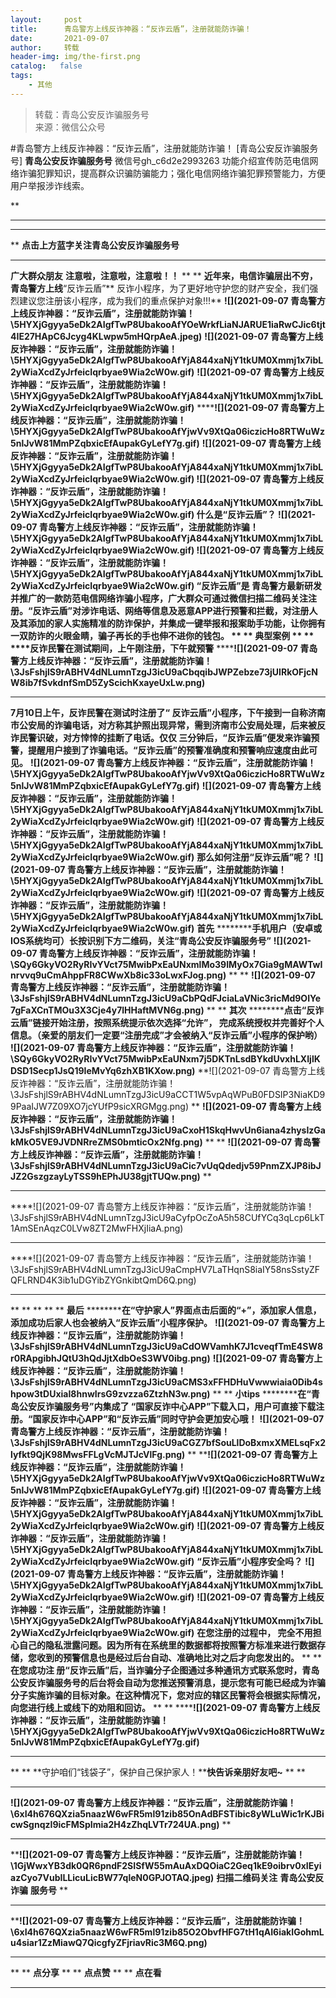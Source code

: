 ```yaml
---
layout:     post
title:      青岛警方上线反诈神器：“反诈云盾”，注册就能防诈骗！
date:       2021-09-07
author:     转载
header-img: img/the-first.png
catalog:   false
tags:
    - 其他
---
```


<blockquote><p>转载：青岛公安反诈骗服务号<br>
来源：微信公众号</p></blockquote>

#青岛警方上线反诈神器：“反诈云盾”，注册就能防诈骗！
[青岛公安反诈骗服务号]
**青岛公安反诈骗服务号**
微信号gh_c6d2e2993263
功能介绍宣传防范电信网络诈骗犯罪知识，提高群众识骗防骗能力；强化电信网络诈骗犯罪预警能力，方便用户举报涉诈线索。

**
****
****
**
****点击上方蓝字关注青岛公安反诈骗服务号****
****
**广大群众朋友**
**注意啦，注意啦，注意啦！！**
**
**
**近年来，电信诈骗层出不穷，青岛警方上线**“反诈云盾”**
反诈小程序，为了更好地守护您的财产安全，我们强烈建议您注册该小程序，成为我们的重点保护对象!!!**
**![](2021-09-07
青岛警方上线反诈神器：“反诈云盾”，注册就能防诈骗！\\5HYXjGgyya5eDk2AIgfTwP8UbakooAfYOeWrkfLiaNJARUE1iaRwCJic6tjt4IE27HApC6Jcyg4KLwpw5mHQrpAeA.jpeg)**
**![](2021-09-07
青岛警方上线反诈神器：“反诈云盾”，注册就能防诈骗！\\5HYXjGgyya5eDk2AIgfTwP8UbakooAfYjA844xaNjY1tkUM0Xmmj1x7ibL2yWiaXcdZyJrfeicIqrbyae9Wia2cW0w.gif)**
**![](2021-09-07
青岛警方上线反诈神器：“反诈云盾”，注册就能防诈骗！\\5HYXjGgyya5eDk2AIgfTwP8UbakooAfYjA844xaNjY1tkUM0Xmmj1x7ibL2yWiaXcdZyJrfeicIqrbyae9Wia2cW0w.gif)**
******![](2021-09-07
青岛警方上线反诈神器：“反诈云盾”，注册就能防诈骗！\\5HYXjGgyya5eDk2AIgfTwP8UbakooAfYjwVv9XtQa06iczicHo8RTWuWz5nlJvW81MmPZqbxicEfAupakGyLefY7g.gif)**
******![](2021-09-07
青岛警方上线反诈神器：“反诈云盾”，注册就能防诈骗！\\5HYXjGgyya5eDk2AIgfTwP8UbakooAfYjA844xaNjY1tkUM0Xmmj1x7ibL2yWiaXcdZyJrfeicIqrbyae9Wia2cW0w.gif)**
**![](2021-09-07
青岛警方上线反诈神器：“反诈云盾”，注册就能防诈骗！\\5HYXjGgyya5eDk2AIgfTwP8UbakooAfYjA844xaNjY1tkUM0Xmmj1x7ibL2yWiaXcdZyJrfeicIqrbyae9Wia2cW0w.gif)**
**什么是“反诈云盾”？**
**![](2021-09-07
青岛警方上线反诈神器：“反诈云盾”，注册就能防诈骗！\\5HYXjGgyya5eDk2AIgfTwP8UbakooAfYjA844xaNjY1tkUM0Xmmj1x7ibL2yWiaXcdZyJrfeicIqrbyae9Wia2cW0w.gif)**
**![](2021-09-07
青岛警方上线反诈神器：“反诈云盾”，注册就能防诈骗！\\5HYXjGgyya5eDk2AIgfTwP8UbakooAfYjA844xaNjY1tkUM0Xmmj1x7ibL2yWiaXcdZyJrfeicIqrbyae9Wia2cW0w.gif)**
**“反诈云盾”是
青岛警方最新研发并推广的一款防范电信网络诈骗小程序，广大群众可通过微信扫描二维码关注注册。“反诈云盾”对涉诈电话、网络等信息及恶意APP进行预警和拦截，对注册人及其添加的家人实施精准的防诈保护，并集成一键举报和报案助手功能，让你拥有一双防诈的火眼金睛，骗子再长的手也伸不进你的钱包。**
**
**
****典型案例****
**
**
****反诈民警在**测试期间，**上午刚注册，下午就预警****
******![](2021-09-07
青岛警方上线反诈神器：“反诈云盾”，注册就能防诈骗！\\3JsFshjlS9rABHV4dNLumnTzgJ3icU9aCbqqibJWPZebze73jUIRkOFjcNW8ib7fSvkdnfSmD5ZyScichKxayeUxLw.png)**
****
**7月10日上午，反诈民警在测试时注册了“
反诈云盾”小程序，下午接到一自称济南市公安局的诈骗电话，对方称其护照出现异常，需到济南市公安局处理，后来被反诈民警识破，对方悻悻的挂断了电话。仅仅
**三分钟**后，“反诈云盾”便发来诈骗预警，提醒用户接到了诈骗电话。“反诈云盾”的预警准确度和预警响应速度由此可见。**
**![](2021-09-07
青岛警方上线反诈神器：“反诈云盾”，注册就能防诈骗！\\5HYXjGgyya5eDk2AIgfTwP8UbakooAfYjwVv9XtQa06iczicHo8RTWuWz5nlJvW81MmPZqbxicEfAupakGyLefY7g.gif)**
**![](2021-09-07
青岛警方上线反诈神器：“反诈云盾”，注册就能防诈骗！\\5HYXjGgyya5eDk2AIgfTwP8UbakooAfYjA844xaNjY1tkUM0Xmmj1x7ibL2yWiaXcdZyJrfeicIqrbyae9Wia2cW0w.gif)**
**![](2021-09-07
青岛警方上线反诈神器：“反诈云盾”，注册就能防诈骗！\\5HYXjGgyya5eDk2AIgfTwP8UbakooAfYjA844xaNjY1tkUM0Xmmj1x7ibL2yWiaXcdZyJrfeicIqrbyae9Wia2cW0w.gif)**
**那么如何注册“反诈云盾”呢？**
**![](2021-09-07
青岛警方上线反诈神器：“反诈云盾”，注册就能防诈骗！\\5HYXjGgyya5eDk2AIgfTwP8UbakooAfYjA844xaNjY1tkUM0Xmmj1x7ibL2yWiaXcdZyJrfeicIqrbyae9Wia2cW0w.gif)**
**![](2021-09-07
青岛警方上线反诈神器：“反诈云盾”，注册就能防诈骗！\\5HYXjGgyya5eDk2AIgfTwP8UbakooAfYjA844xaNjY1tkUM0Xmmj1x7ibL2yWiaXcdZyJrfeicIqrbyae9Wia2cW0w.gif)**
****首先****
**********手机用户（安卓或IOS系统均可）长按识别下方二维码，关注“青岛公安反诈骗服务号”**
**![](2021-09-07
青岛警方上线反诈神器：“反诈云盾”，注册就能防诈骗！\\SQy6GkyVO2RyRIvYVct75MwibPxEaUNxmlMo39IMyOx7Gia9gMAWTwInrvvq9uCmAhppFR8CWwXb8ic33oLwxFJog.png)**
**
**
**![](2021-09-07
青岛警方上线反诈神器：“反诈云盾”，注册就能防诈骗！\\3JsFshjlS9rABHV4dNLumnTzgJ3icU9aCbPQdFJciaLaVNic3ricMd9OIYe7gFaXCnTMOu3X3Cje4y7lHHaftMVN6g.png)**
**
**
****其次****
**********点击“反诈云盾”链接开始注册，按照系统提示依次选择“允许”，
完成系统授权并完善好个人信息。（亲爱的朋友们一定要“注册完成”才会被纳入“反诈云盾”小程序的保护哟）**
**![](2021-09-07
青岛警方上线反诈神器：“反诈云盾”，注册就能防诈骗！\\SQy6GkyVO2RyRIvYVct75MwibPxEaUNxm7j5DKTnLsdBYkdUvxhLXIjlKDSD1Secp1JsQ19IeMvYq6zhXB1KXow.png)**
**![](2021-09-07
青岛警方上线反诈神器：“反诈云盾”，注册就能防诈骗！\\3JsFshjlS9rABHV4dNLumnTzgJ3icU9aCCT1W5vpAqWPuB0FDSIP3NiaKD99PaaIJW7Z09XO7jcYUfP9sicXRGMgg.png)
**
**![](2021-09-07
青岛警方上线反诈神器：“反诈云盾”，注册就能防诈骗！\\3JsFshjlS9rABHV4dNLumnTzgJ3icU9aCxoH1SkqHwvUn6iana4zhysIzGakMkO5VE9JVDNRreZMS0bmticOx2Nfg.png)**
**
**
**![](2021-09-07
青岛警方上线反诈神器：“反诈云盾”，注册就能防诈骗！\\3JsFshjlS9rABHV4dNLumnTzgJ3icU9aCic7vUqQdedjv59PnmZXJP8ibJJZ2GszgzayLyTSS9hEPhJU38gjtTUQw.png)**
**
****
****![](2021-09-07
青岛警方上线反诈神器：“反诈云盾”，注册就能防诈骗！\\3JsFshjlS9rABHV4dNLumnTzgJ3icU9aCyfpOcZoA5h58CUfYCq3qLcp6LkT1AmSEnAqzC0LVw8ZT2MwFHXjIiaA.png)
****
****![](2021-09-07
青岛警方上线反诈神器：“反诈云盾”，注册就能防诈骗！\\3JsFshjlS9rABHV4dNLumnTzgJ3icU9aCmpHV7LaTHqnS8iaIY58nsSstyZFQFLRND4K3ib1uDGYibZYGnkibtQmD6Q.png)
****
**
**
**
**
**
****最后****
**********在“守护家人”界面点击后面的“**+**”，添加家人信息，添加成功后家人也会被纳入“反诈云盾”小程序保护。**
**![](2021-09-07
青岛警方上线反诈神器：“反诈云盾”，注册就能防诈骗！\\3JsFshjlS9rABHV4dNLumnTzgJ3icU9aCdOWVamhK7J1cveqfTmE4SW8r0RApgibhJQtU3hQdJjtXdbOeS3WV0ibg.png)**
**![](2021-09-07
青岛警方上线反诈神器：“反诈云盾”，注册就能防诈骗！\\3JsFshjlS9rABHV4dNLumnTzgJ3icU9aCMS3xFFHDHuVwwwiaia0Dib4shpow3tDUxiaI8hnwIrsG9zvzza6ZtzhN3w.png)**
**
**
****小tips****
**********在“青岛公安反诈骗服务号”内集成了
“国家反诈中心APP”下载入口，用户可直接下载注册。“国家反诈中心APP”和“反诈云盾”同时守护会更加安心哦！**
**![](2021-09-07
青岛警方上线反诈神器：“反诈云盾”，注册就能防诈骗！\\3JsFshjlS9rABHV4dNLumnTzgJ3icU9aCGZ7bfSouLlDoBxmxXMELsqFx2lyfkt9QjK98MwsFFLgVcMJTJcVlFg.png)**
**
****![](2021-09-07
青岛警方上线反诈神器：“反诈云盾”，注册就能防诈骗！\\5HYXjGgyya5eDk2AIgfTwP8UbakooAfYjwVv9XtQa06iczicHo8RTWuWz5nlJvW81MmPZqbxicEfAupakGyLefY7g.gif)**
**![](2021-09-07
青岛警方上线反诈神器：“反诈云盾”，注册就能防诈骗！\\5HYXjGgyya5eDk2AIgfTwP8UbakooAfYjA844xaNjY1tkUM0Xmmj1x7ibL2yWiaXcdZyJrfeicIqrbyae9Wia2cW0w.gif)**
**![](2021-09-07
青岛警方上线反诈神器：“反诈云盾”，注册就能防诈骗！\\5HYXjGgyya5eDk2AIgfTwP8UbakooAfYjA844xaNjY1tkUM0Xmmj1x7ibL2yWiaXcdZyJrfeicIqrbyae9Wia2cW0w.gif)**
****“反诈云盾”小程序安全吗？****
**![](2021-09-07
青岛警方上线反诈神器：“反诈云盾”，注册就能防诈骗！\\5HYXjGgyya5eDk2AIgfTwP8UbakooAfYjA844xaNjY1tkUM0Xmmj1x7ibL2yWiaXcdZyJrfeicIqrbyae9Wia2cW0w.gif)**
**![](2021-09-07
青岛警方上线反诈神器：“反诈云盾”，注册就能防诈骗！\\5HYXjGgyya5eDk2AIgfTwP8UbakooAfYjA844xaNjY1tkUM0Xmmj1x7ibL2yWiaXcdZyJrfeicIqrbyae9Wia2cW0w.gif)**
**在您注册的过程中，
完全不用担心自己的隐私泄露问题。因为所有在系统里的数据都将按照警方标准来进行数据存储，您收到的预警信息也是经过后台自动、准确地比对之后才向您发出的。**
**
****在您成功注
册“反诈云盾”后，当诈骗分子企图通过多种通讯方式联系您时，青岛公安反诈骗服务号的后台将会自动为您推送预警消息，提示您有可能已经成为诈骗分子实施诈骗的目标对象。在这种情况下，您对应的辖区民警将会根据实际情况，向您进行线上或线下的劝阻和回访。**
**
**
******![](2021-09-07
青岛警方上线反诈神器：“反诈云盾”，注册就能防诈骗！\\5HYXjGgyya5eDk2AIgfTwP8UbakooAfYjwVv9XtQa06iczicHo8RTWuWz5nlJvW81MmPZqbxicEfAupakGyLefY7g.gif)**
****
**
**
**守护咱们“钱袋子”，保护自己保护家人！****快告诉亲朋好友吧~**
**
**
****
**![](2021-09-07
青岛警方上线反诈神器：“反诈云盾”，注册就能防诈骗！\\6xI4h676QXzia5naazW6wFR5ml91zib85OnAdBFSTibic8yWLuWic1rKJBicwSgnqzI9icFMSpImia2H4zZhqLVTr724UA.png)**
**
****
****![](2021-09-07
青岛警方上线反诈神器：“反诈云盾”，注册就能防诈骗！\\1GjWwxYB3dk0QR6pndF2SISfW55mAuAxDQOiaC2Geq1kE9oibrv0xIEyiazCyo7VubILLicuLicBW77qleN0GPJOTAQ.jpeg)**
****扫描二维码关注****
****青岛公安反诈骗****
****服务号****
**
****
****![](2021-09-07
青岛警方上线反诈神器：“反诈云盾”，注册就能防诈骗！\\6xI4h676QXzia5naazW6wFR5ml91zib85O2ObvfHFG7tH1qAI6iakIGohmLu4siar1ZzMiawQ7QicgfyZFjriavRic3M6Q.png)**
****
**
**
**点分享**
**
**
**点点赞**
**
**
**点在看**
********
